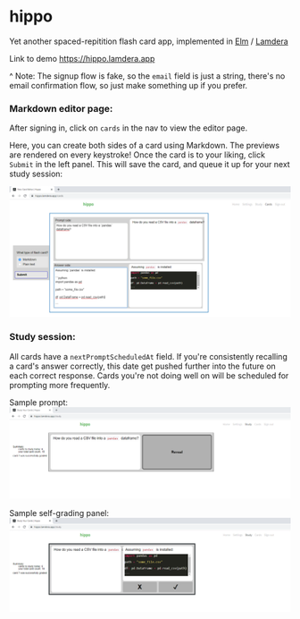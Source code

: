 # hippo

Yet another spaced-repitition flash card app, implemented in [Elm](https://elm-lang.org/) / [Lamdera](https://dashboard.lamdera.app/docs)


Link to demo https://hippo.lamdera.app

^ Note: The signup flow is fake, so the `email` field is just a string, there's no email confirmation flow, so just make something up if you prefer.



### Markdown editor page:

After signing in, click on `cards` in the nav to view the editor page.

Here, you can create both sides of a card using Markdown. The previews are rendered on every keystroke! Once the card is to your liking, click `Submit` in the left panel. This will save the card, and queue it up for your next study session:


![img](./assets/screenshot1.png)


### Study session:
All cards have a `nextPromptScheduledAt` field. If you're consistently recalling a card's answer correctly, this date get pushed further into the future on each correct response. Cards you're not doing well on will be scheduled for prompting more frequently.


Sample prompt:
![img](./assets/screenshot2.png)


Sample self-grading panel:
![img](./assets/screenshot3.png)
